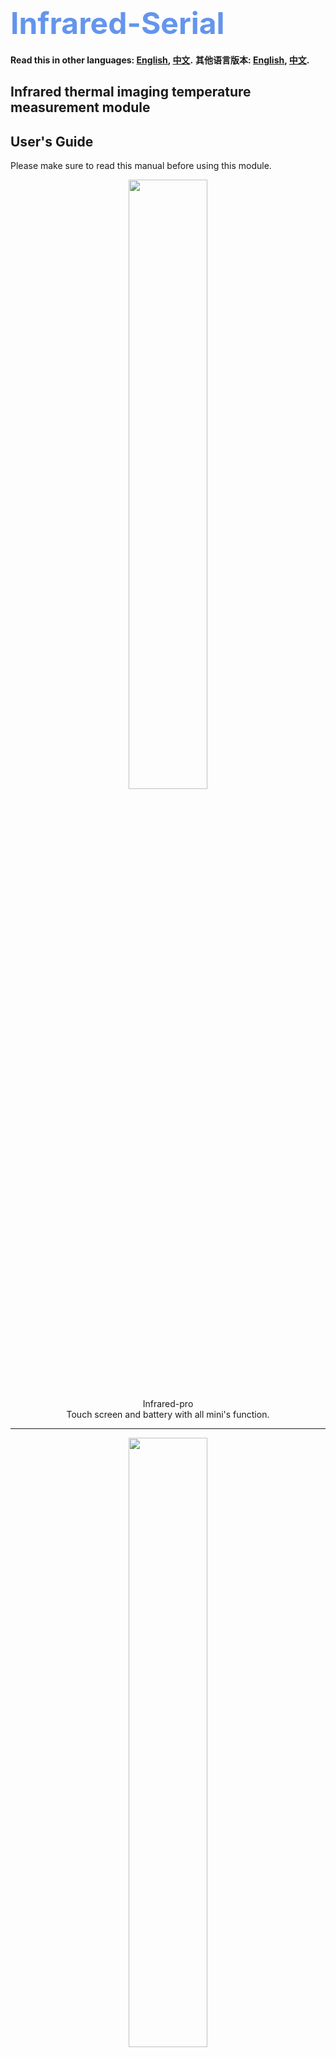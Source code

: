 <font size=7><font color=CornflowerBlue>Infrared-Serial</font></h1></font>
==========================================================================

**Read this in other languages: [English](README.md), [中文](README_zh.md).**
**其他语言版本: [English](README.md), [中文](README_zh.md).**

Infrared thermal imaging temperature measurement module
-------------------------------------------------------
User's Guide
------------

Please make sure to read this manual before using this module.


<div align=center><img src="./Infrared-pro/photo/20241031235112.jpg" width="50%" height="50%" ></div>
<div align=center>Infrared-pro</div>
<div align=center>Touch screen and battery with all mini's function.</div>

--------------------------------------------

<div align=center><img src="./Infrared-mini/photo/20241031234857.jpg" width="50%" height="50%" ></div>
<div align=center>Infrared-mini</div>
<div align=center>No screen, using WiFi screen cast. this for geeks only.</div>


## Before using the module
Thank you for choosing “Infrared-Serial”, the infrared thermal imaging temperature measurement module. This manual explains how to operate the infrared thermal imaging temperature measurement module and the precautions that need to be observed during the operation. Please make sure to read this instruction manual before use.

**Please note:**
- This manual is protected by copyright law, without the written consent of the copyright owner, it is not allowed to copy or reproduce this manual all or part of the book. However, photocopies of this manual may be made for operating the equipment.
- The content of this manual may be changed at any time without notice.
- Welcome to correct the unclear semantics, errors, omissions or missing pages of this manual.
- Do not perform any operations on the equipment that are not mentioned in this manual, so as not to cause malfunction or accident.
- This module must not be used to endanger any wildlife.
- The company will not be responsible for the consequences caused by unauthorized operation.


## Product Introduction
### Application Scenario
The Infrared-Serial, is a 32\*32 pixel thermopile infrared array temperature measurement module with high performance and high-quality digital signals integrated with optical lenses. It can be widely used in human body temperature measurement, heat source tracking, experimental observation, circuit maintenance, robots and other scenarios.

The module has excellent platform compatibility and can run on Windows, Mac, Linux, Android, IOS , ROS and other operating systems, as long as the platform supports Wi-Fi and has a modern browser . And there is no need to download any APP, just open the browser to display the thermal imaging screen, bringing better display effect and interactive experience.

### Features
- Good system compatibility, it can run on Windows, Mac, Linux, Android, IOS , ROS , etc.
- Up to 5 clients can be displayed synchronously, and you can take a screenshot or record the screen to save the screen.
- The available Wi-Fi is automatically scanned. You only need to open the web page and enter the password to complete the network configuration.
- Provide up to 15 kinds of powerful algorithm support, bringing better display effect.
- Provide up to 31 kinds of display color schemes, each color scheme has different display effects, and the color scheme can be flipped.
- Support marking the highest temperature, the lowest temperature, and support fixed-point temperature measurement.
- Support the adjustment of emissivity to measure the temperature of objects more accurately.
- Supports gamma correction, which can enlarge the details of low temperature range or high temperature range.
- Supports the display the frame rate, and the average frame rate can reach 7.0 FPS.
- Supports the display of temperature curves for fixed-point and the download of temperature data, which is convenient for experimental observation.
- Supports calibrate temperature manually by setting slope and intercept.
- The screen supports left-right mirroring, up-down mirroring, and 360° rotation, which is convenient for installation or use at various angles.
- Supports automatic setting of temperature measurement range or manual adjustment of temperature measurement range.
- Firmware upgrade is supported.
- The ultra-small product size.
- The source code of the upper computer is provided, and the upper computer can be connected through USB and TCP, which is convenient for development.

### Environment
Please install it in a safe area without explosive or flammable gas, and the equipment has no explosion-proof grade.
Working environment: -20-85℃, humidity ≤95%RH, no frost.
Storage environment: -20-85℃, humidity ≤95%RH, no frost.

<font color='orange'>
Warning:
Do not aim at the source of strong radiation Like welding arcs, sunlight, lasers! Otherwise, <font color='red'>irreversible damage</font> may be caused to the sensor!
</font>


### Performance Parameters
- Sensor pixels: 32*32 (1024 pixels)
- Field of view: 33°*33°
- Frame rate: 7.0 FPS
- Temperature range: -20°C to >1000°C
- Temperature measurement accuracy: For pixels within the radiation radius, take the larger value of "the difference between the target temperature and the ambient temperature multiplied by 3%" or "plus or minus 3 Kelvin"
- The farthest temperature measurement distance: depending on the size of the heating area, the temperature measurement of the human body can reach about 5m.

## Primary Usage
After this module is powered on, it’s works in AP mode, use your device to scan the surrounding Wi-Fi, you will see an open hotspot named "INFRAED- XXXXXX" in the Wi-Fi list.

<div align=center><img src="./assets/apname.jpg"></div>
 
Connect it. After the connection is complete, type http://192.168.4.1 into your browser, wait for the web page to load, and the thermal imaging screen will be displayed.

<div align=center><img src="./assets/indexpage.jpg"></div>

The bottom shows the average temperature and frame rate in the field of view. In the default mode, the cursor automatically finds the highest temperature and the lowest temperature in the screen as the temperature range, and automatically marking the positions of the highest temperature and the lowest temperature.

## Local Area Network
When your device is directly connected to the module, your device may not be able to access the Internet, so it is recommended that you use the module in Wi-Fi station mode. It can be connected to a router when used indoors, and can be connected to a mobile phone hotspot when used portable.

After directly connecting the module, open your browser and enter http://192.168.4.1/wifi to enter the network configuration page. At this point, a list of available Wi -Fis will be displayed on the web page.

<div align=center><img src="./assets/wifilist.jpg" width="50%" height="50%" ></div>

Please select the Wi-Fi which you want connect to, enter the password, click the “Save”, and when a notification pops up indicating that the network distribution is successful. 

The hotspot named as"INFRAED- XXXXXX" in your device will disappear after a few seconds. And a new hotspot named as "INFRAED-[IP ADDRDSS] " will be appear (but you can’t connect to it).
indicating that it has successfully connected to the Wi-Fi. Otherwise, the connection has failed.

You only need to configure the network once. If you want to change the configuration data later, you can reopen the configuration page to configure the network.

## Device Discovery
After the network configuration is completed, You have several ways to access it. Of course, the premise is that it is under the same local area network.

- In the last chapter we mentioned a new hotspot named as "INFRAED-[IP ADDRDSS]" will be appear when the module connect to a Wi-Fi, and you can use this "IP ADDRDSS" to access the webpage.

- If the device you are using supports the mDNS function, such as IOS, Mac, Windows (with chrome kernel browser), or devices with Android 12 system or above. You can directly enter http://infrared.local/ in your browser to access the module. If the device you are using does not support the mDNS function, you can access the device by installing mDNS software. mDNS function is not available when using the proxy software , it is recommended to try after closing the proxy software.

- If the module has screen, you can enter the setting page and scan the QR code to access webpage.
 
## Parameter setting
Press and hold any position on the thermal imaging screen for more than 2 seconds to enter the parameter setting page.
<div align=center><img src="./assets/parameter1.png"><img src="./assets/parameter2.png"><img src="./assets/parameter3.png"></div>

### Color style
In the infrared-Serial, different temperature levels are displayed as different colors, so that the temperature can be visually distinguished. This module supports up to 31 color schemes. And each scheme supports color flipping.

<div align=center><img src="./assets/colorstyle.png"></div>

The figure below shows the display effect under different color schemes. There are too many color schemes, so we don’t want to show too much.
<div align=center><img src="./assets/color_figure.jpg"></div>

### Temperature Label
Coldest / Highest / Fixure temperature points in the screen can be highlighted, and the temperature can be displayed. Turning on the Fixure, tap a certain position on the main screen to display the temperature at that position. And the temperature will show in Chart.

<div align=center><img src="./assets/templable.png"></div>

### Chart
This module supports the function of recording the temperature curve of a certain point in the screen. If the “Fixed measurement” is not enabled, the temperature at the center point of the screen will be recorded. If the “Fixure” function is enabled, the temperature curve of that point will be recorded. Temperature data can be reset or downloaded.
<div align=center><img src="./assets/chart.png"></div>

### Rotation / Mirror
The module supports horizontal mirroring, vertical mirroring, and 90°, 180°, 270° rotating images. It is convenient for you to install and use at all angles.
<div align=center><img src="./assets/rotate.png"><img src="./assets/mirror.png"></div>

### Temperature Units
The module supports switching between 4 temperature scale, namely Celsius, Fahrenheit, Kelvin, and Rankine.
<div align=center><img src="./assets/tempscale.png"></div>

### Screen
You can use it to adjust the brightness of the screen and the amount of minute it automatically turns off . Of course, The premise is that you have a screen…
<div align=center><img src="./assets/screen.png"></div>

### Filter
The module provides up to 15 kinds of smoothing filters. Although the pixel of the sensor is only 32*32, the module has a built-in powerful algorithm to interpolate the picture to higher pixels through the smoothing filter to provide better display effect. Different smoothing filters have different display effects, which users can experience by themselves. Generally use the B-Spline filter.
<div align=center><img src="./assets/filter.png"></div>

The following figure shows the display effect with different filter
<div align=center><img src="./assets/filterimage.jpg"></div>

### Emissivity
Emissivity refers to the ratio of the energy radiated from the surface of an object to the energy radiated by a black body at the same temperature. (A black body is an idealized radiator that can radiate all energy, and its surface emissivity is 1.00) The emissivity of various substances is determined by the object's own material, surface roughness, surface geometry, shooting angle, It is determined by the wavelength and the temperature of the object itself (the material of the object itself is a factor that has the greatest influence on the emissivity of the object), so at the same temperature, different materials will radiate different energy.
Highly polished metal surfaces, such as copper or aluminum, typically have an emissivity below 0.10. Rough or oxidized metal surfaces have higher emissivity (0.6 or greater, depending on surface condition and amount of oxidation). Most flat paints are about 0.90, while human skin and water are about 0.98.
<div align=center><img src="./assets/emissivity.png"></div>

The module supports the adjustment of the emissivity, and the user can search for the emissivity of the object that needs accurate temperature measurement to achieve a better measurement effect.

### Gamma
Gamma correction is used to adjust the high temperature range or low temperature range of the temperature scale, so as to enlarge the details of the high temperature range or low temperature range, so as to achieve a better effect of finding the heat source.
<div align=center><img src="./assets/gamma.png"></div>

If the gamma parameter is enlarged, the details of the low-temperature range will be more obvious. If the gamma parameter is reduced, the details of the high-temperature range will be more obvious. The following figure shows the effect of adjusting the gamma parameter under the default color scheme, the left figure The gamma parameter of is 2.0, and the gamma parameter of the right picture is 0.5.
<div align=center><img src="./assets/gamma_image.png"></div>

### Karman
By setting the Kalman filter to improve image quality stability, the smaller the parameter Q and the larger the parameter R, the higher the stability of the image. However, this leads to a poorer transient response to temperature changes, making it suitable for capturing stationary objects with minimal temperature variation. To reduce image quality delay, the Kalman filter is turned off by default (if either Q or R is set to 0, the filter is disabled). The recommended parameters are: [Q: 1.0, R: 0.5].
<div align=center><img src="./assets/karman.png"></div>

### Calibration
The temperature measured by thermal imaging is for reference only. It will be affected by various factors in actual use. The module supports manual adjustment of intercept and slope . If the user has the conditions to measure the real temperature curve of the object to be measured and the thermal imaging module in the corresponding situation In the temperature curve, the temperature curve of the two can be fitted to a straight line by the least square method, and then the slope and intercept can be set so that the temperature measurement straight line of the thermal imaging module is basically consistent with the real temperature straight line, and the calibration can be completed.(For example, if the measured temperature is 1 degree lower than the actual temperature, the intercept is set to +1, and if it is 1 degree higher, it is set to -1. The slope generally does not need to be set.)

In addition, individual pixels may have some temperature drift. This deviation can be calibrated by shielding the sensor with an object with a consistent temperature and clicking the “Calibration” button.
<div align=center><img src="./assets/calibration.png"></div>

### Visit webpage
When your device and this module are in the same LAN, You can access the website by scanning the QR code. This page will also display the SSID and IP address.

The slider below the QR code indicates how long it will take for the WiFi to be automatically turned off if there is no WiFi connection. Turning on WiFi will increase heat and power consumption.
<div align=center><img src="./assets/webpage.png"></div>

### Language
This module supports several languages, you can switch to the language you are familiar with.
<div align=center><img src="./assets/language.png"></div>
  
### Factory reset
Long press this button to do a factory reset and reboot.
<div align=center><img src="./assets/reset.png"></div>

### So where can buy it?
Please scan the QR code below or click the link below to go directly to the official store ^^
<div align=center><img src="./assets/shop.png"></div>
<div style="text-align: center;">
  <a href="https://shop237247974.taobao.com/" target="_blank">Click here to go directly to the link 🚀</a>
</div>

### Other
**If you are a developer and want to do secondary development, please read the developer manuals: [Developer Manauals](develop/README.md)**

### Contact
E-mail: chenqt123@qq.com